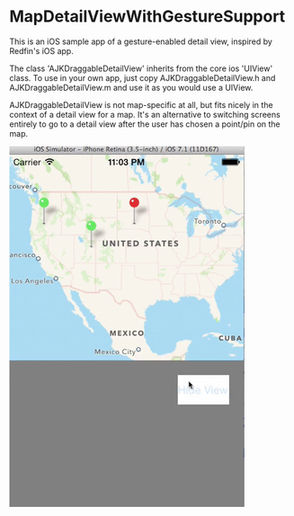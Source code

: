 MapDetailViewWithGestureSupport
===============================

This is an iOS sample app of a gesture-enabled detail view, inspired by Redfin's iOS app.   

The class 'AJKDraggableDetailView' inherits from the core ios 'UIView' class.   To use in your own app, just copy AJKDraggableDetailView.h and AJKDraggableDetailView.m and use it as you would use a UIView.  

AJKDraggableDetailView is not map-specific at all, but fits nicely in the context of a detail view for a map.  It's an alternative to switching screens entirely to go to a detail view after the user has chosen a point/pin on the map.

![Alt text](/images/mapDetailViewWithGestureSupport.gif?raw=true "Demo of the sample")
